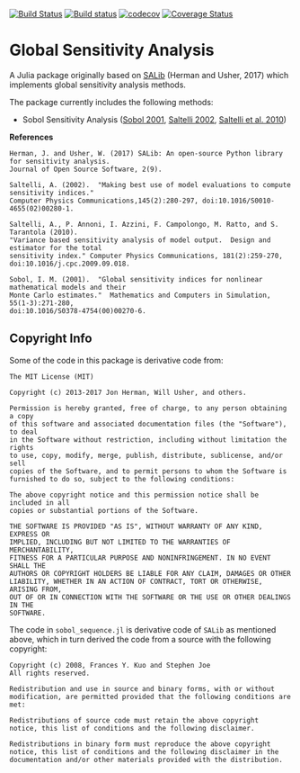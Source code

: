 [![Build Status](https://travis-ci.org/lrennels/GlobalSensitivityAnalysis.jl.svg?branch=master)](https://travis-ci.org/lrennels/GlobalSensitivityAnalysis.jl)
[![Build status](https://ci.appveyor.com/api/projects/status/github/lrennels/GlobalSensitivityAnalysis.jl?branch=master&?svg=true)](https://ci.appveyor.com/project/lrennels/GlobalSensitivityAnalysis.jl/branch/master)
[![codecov](https://codecov.io/gh/lrennels/GlobalSensitivityAnalysis.jl/branch/master/graph/badge.svg)](https://codecov.io/gh/lrennels/GlobalSensitivityAnalysis.jl)
[![Coverage Status](https://img.shields.io/coveralls/github/lrennels/GlobalSensitivityAnalysis.jl/master.svg)](https://coveralls.io/github/lrennels/GlobalSensitivityAnalysis.jl?branch=master)

# Global Sensitivity Analysis

A Julia package originally based on [SALib](https://github.com/SALib/SALib) (Herman and Usher, 2017) which implements global sensitivity analysis methods.

The package currently includes the following methods:

- Sobol Sensitivity Analysis ([Sobol 2001](http://www.sciencedirect.com/science/article/pii/S0378475400002706), [Saltelli 2002](http://www.sciencedirect.com/science/article/pii/S0010465502002801), [Saltelli et al. 2010](http://www.sciencedirect.com/science/article/pii/S0010465509003087))

**References**

```
Herman, J. and Usher, W. (2017) SALib: An open-source Python library for sensitivity analysis. 
Journal of Open Source Software, 2(9).

Saltelli, A. (2002).  "Making best use of model evaluations to compute sensitivity indices." 
Computer Physics Communications,145(2):280-297, doi:10.1016/S0010-4655(02)00280-1.

Saltelli, A., P. Annoni, I. Azzini, F. Campolongo, M. Ratto, and S. Tarantola (2010).  
"Variance based sensitivity analysis of model output.  Design and estimator for the total 
sensitivity index." Computer Physics Communications, 181(2):259-270, 
doi:10.1016/j.cpc.2009.09.018.

Sobol, I. M. (2001).  "Global sensitivity indices for nonlinear mathematical models and their 
Monte Carlo estimates."  Mathematics and Computers in Simulation, 55(1-3):271-280, 
doi:10.1016/S0378-4754(00)00270-6.
```

## Copyright Info

Some of the code in this package is derivative code from:

    The MIT License (MIT)

    Copyright (c) 2013-2017 Jon Herman, Will Usher, and others.

    Permission is hereby granted, free of charge, to any person obtaining a copy
    of this software and associated documentation files (the "Software"), to deal
    in the Software without restriction, including without limitation the rights
    to use, copy, modify, merge, publish, distribute, sublicense, and/or sell
    copies of the Software, and to permit persons to whom the Software is
    furnished to do so, subject to the following conditions:

    The above copyright notice and this permission notice shall be included in all
    copies or substantial portions of the Software.

    THE SOFTWARE IS PROVIDED "AS IS", WITHOUT WARRANTY OF ANY KIND, EXPRESS OR
    IMPLIED, INCLUDING BUT NOT LIMITED TO THE WARRANTIES OF MERCHANTABILITY,
    FITNESS FOR A PARTICULAR PURPOSE AND NONINFRINGEMENT. IN NO EVENT SHALL THE
    AUTHORS OR COPYRIGHT HOLDERS BE LIABLE FOR ANY CLAIM, DAMAGES OR OTHER
    LIABILITY, WHETHER IN AN ACTION OF CONTRACT, TORT OR OTHERWISE, ARISING FROM,
    OUT OF OR IN CONNECTION WITH THE SOFTWARE OR THE USE OR OTHER DEALINGS IN THE
    SOFTWARE.

The code in `sobol_sequence.jl` is derivative code of `SALib` as mentioned above, 
which in turn derived the code from a source with the following copyright:

    Copyright (c) 2008, Frances Y. Kuo and Stephen Joe
    All rights reserved.

    Redistribution and use in source and binary forms, with or without
    modification, are permitted provided that the following conditions are
    met:

    Redistributions of source code must retain the above copyright
    notice, this list of conditions and the following disclaimer.

    Redistributions in binary form must reproduce the above copyright
    notice, this list of conditions and the following disclaimer in the
    documentation and/or other materials provided with the distribution.
